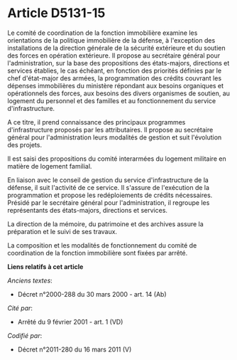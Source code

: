 # Article D5131-15

Le comité de coordination de la fonction immobilière examine les orientations de la politique immobilière de la défense, à
l'exception des installations de la direction générale de la sécurité extérieure et du soutien des forces en opération
extérieure. Il propose au secrétaire général pour l'administration, sur la base des propositions des états-majors, directions
et services établies, le cas échéant, en fonction des priorités définies par le chef d'état-major des armées, la
programmation des crédits couvrant les dépenses immobilières du ministère répondant aux besoins organiques et opérationnels
des forces, aux besoins des divers organismes de soutien, au logement du personnel et des familles et au fonctionnement du
service d'infrastructure.

A ce titre, il prend connaissance des principaux programmes d'infrastructure proposés par les attributaires. Il propose au
secrétaire général pour l'administration leurs modalités de gestion et suit l'évolution des projets.

Il est saisi des propositions du comité interarmées du logement militaire en matière de logement familial.

En liaison avec le conseil de gestion du service d'infrastructure de la défense, il suit l'activité de ce service. Il
s'assure de l'exécution de la programmation et propose les redéploiements de crédits nécessaires. Présidé par le secrétaire
général pour l'administration, il regroupe les représentants des états-majors, directions et services.

La direction de la mémoire, du patrimoine et des archives assure la préparation et le suivi de ses travaux.

La composition et les modalités de fonctionnement du comité de coordination de la fonction immobilière sont fixées par
arrêté.

**Liens relatifs à cet article**

_Anciens textes_:

  - Décret n°2000-288 du 30 mars 2000 - art. 14 (Ab)

_Cité par_:

  - Arrêté du 9 février 2001 - art. 1 (VD)

_Codifié par_:

  - Décret n°2011-280 du 16 mars 2011 (V)
